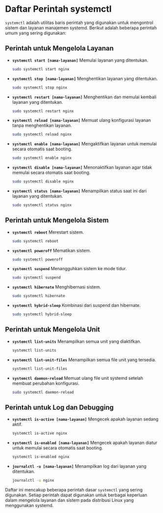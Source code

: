 # Daftar Perintah systemctl

`systemctl` adalah utilitas baris perintah yang digunakan untuk mengontrol sistem dan layanan manajemen systemd. Berikut adalah beberapa perintah umum yang sering digunakan:

## Perintah untuk Mengelola Layanan

- **`systemctl start [nama-layanan]`**
  Memulai layanan yang ditentukan.
  ```sh
  sudo systemctl start nginx
  ```

- **`systemctl stop [nama-layanan]`**
  Menghentikan layanan yang ditentukan.

  ```sh
  sudo systemctl stop nginx
  ```

- **`systemctl restart [nama-layanan]`**
  Menghentikan dan memulai kembali layanan yang ditentukan.

  ```sh
  sudo systemctl restart nginx
  ```

- **`systemctl reload [nama-layanan]`**
  Memuat ulang konfigurasi layanan tanpa menghentikan layanan.

  ```sh
  sudo systemctl reload nginx
  ```

- **`systemctl enable [nama-layanan]`**
  Mengaktifkan layanan untuk memulai secara otomatis saat booting.

  ```sh
  sudo systemctl enable nginx
  ```

- **`systemctl disable [nama-layanan]`**
  Menonaktifkan layanan agar tidak memulai secara otomatis saat booting.

  ```sh
  sudo systemctl disable nginx
  ```

- **`systemctl status [nama-layanan]`**
  Menampilkan status saat ini dari layanan yang ditentukan.
  ```sh
  sudo systemctl status nginx
  ```

## Perintah untuk Mengelola Sistem

- **`systemctl reboot`**
  Merestart sistem.

  ```sh
  sudo systemctl reboot
  ```

- **`systemctl poweroff`**
  Mematikan sistem.

  ```sh
  sudo systemctl poweroff
  ```

- **`systemctl suspend`**
  Menangguhkan sistem ke mode tidur.

  ```sh
  sudo systemctl suspend
  ```

- **`systemctl hibernate`**
  Menghibernasi sistem.

  ```sh
  sudo systemctl hibernate
  ```

- **`systemctl hybrid-sleep`**
  Kombinasi dari suspend dan hibernate.
  ```sh
  sudo systemctl hybrid-sleep
  ```

## Perintah untuk Mengelola Unit

- **`systemctl list-units`**
  Menampilkan semua unit yang diaktifkan.

  ```sh
  systemctl list-units
  ```

- **`systemctl list-unit-files`**
  Menampilkan semua file unit yang tersedia.

  ```sh
  systemctl list-unit-files
  ```

- **`systemctl daemon-reload`**
  Memuat ulang file unit systemd setelah membuat perubahan konfigurasi.
  ```sh
  sudo systemctl daemon-reload
  ```

## Perintah untuk Log dan Debugging

- **`systemctl is-active [nama-layanan]`**
  Mengecek apakah layanan sedang aktif.

  ```sh
  systemctl is-active nginx
  ```

- **`systemctl is-enabled [nama-layanan]`**
  Mengecek apakah layanan diatur untuk memulai secara otomatis saat booting.

  ```sh
  systemctl is-enabled nginx
  ```

- **`journalctl -u [nama-layanan]`**
  Menampilkan log dari layanan yang ditentukan.
  ```sh
  journalctl -u nginx
  ```

Daftar ini mencakup beberapa perintah dasar `systemctl` yang sering digunakan. Setiap perintah dapat digunakan untuk berbagai keperluan dalam mengelola layanan dan sistem pada distribusi Linux yang menggunakan systemd.
